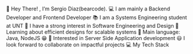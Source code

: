 👋 Hey There! , I’m Sergio Diaz(bearcode).
💻 I am mainly a Backend Developer and Frontend Developer
📚 I am a Systems Engineering student at UNT
📝 I have a strong interest in Software Engineering and Design
🌱 Learning about efficient designs for scalable systems
🌟 Main language: Java, NodeJS 😁
🚩 Interested in Server Side Application development
😃 I look forward to collaborate on impactful projects
💻 My Tech Stack
